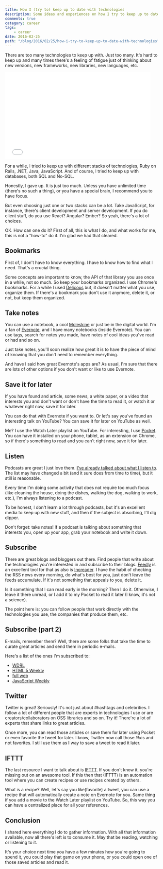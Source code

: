 ```yaml
---
title: How I (try to) keep up to date with technologies
description: Some ideas and experiences on how I try to keep up to date with technologies.
comments: true
category: career
tags:
    - career
date: 2016-02-25
path: "/blog/2016/02/25/how-i-try-to-keep-up-to-date-with-technologies"
---
```


There are too many technologies to keep up with. Just too many. It's hard to keep up and many times there's a feeling of fatigue just of thinking about new versions, new frameworks, new libraries, new languages, etc.

<iframe src="//giphy.com/embed/PPW6LRDNhegRG?html5=true?style=centerme" width="480" height="286" frameBorder="0" class="giphy-embed" allowFullScreen></iframe><p><a href="http://giphy.com/gifs/overwhelmed-joseph-gordon-levit-PPW6LRDNhegRG"></a></p>

For a while, I tried to keep up with different stacks of technologies, Ruby on Rails, .NET, Java, JavaScript. And of course, I tried to keep up with databases, both SQL and No-SQL.

Honestly, I gave up. It is just too much. Unless you have unlimited time (there's no such a thing), or you have a special brain, I recommend you to have focus.

But even choosing just one or two stacks can be a lot. Take JavaScript, for instance, there's client development and server development. If you do client stuff, do you use React? Angular? Ember? So yeah, there's a lot of choices.

OK. How can one do it? First of all, this is what I do, and what works for me, this is not a "how-to" do it. I'm glad we had that cleared.

## Bookmarks

First of, I don't have to know everything. I have to know how to find what I need. That's a crucial thing.

Some concepts are important to know, the API of that library you use once in a while, not so much. So keep your bookmarks organized. I use Chrome's bookmarks. For a while I used [Delicous](https://delicious.com/) but, it doesn't matter what you use, organize them. If there's a bookmark you don't use it anymore, delete it, or not, but keep them organized.

## Take notes

You can use a notebook, a cool [Moleskine](http://www.moleskine.com/en/) or just be in the digital world. I'm a fan of [Evernote](https://evernote.com/), and I have many notebooks (inside Evernote). You can use tags, search for notes you made, have notes of cool ideas you've read or had and so on.

Just take notes, you'll soon realize how great it is to have the piece of mind of knowing that you don't need to remember everything.

And have I said how great Evernote's apps are? As usual, I'm sure that there are lots of other options if you don't want or like to use Evernote.

## Save it for later

If you have found and article, some news, a white paper, or a video that interests you and don't want or don't have the time to read it, or watch it or whatever right now, save it for later.

You can do that with Evernote if you want to. Or let's say you've found an interesting talk on YouTube? You can save it for later on YouTube as well.

Me? I use the Watch Later playlist on YouTube. For interesting, I use [Pocket](https://getpocket.com/). You can have it installed on your phone, tablet, as an extension on Chrome, so if there's something to read and you can't right now, save it for later.

<script async src="//pagead2.googlesyndication.com/pagead/js/adsbygoogle.js"></script>
<!-- Responsive content -->

<ins class="adsbygoogle"
     style="display:block"
     data-ad-client="ca-pub-1865353648221711"
     data-ad-slot="8499334570"
     data-ad-format="auto"></ins>

<script>
(adsbygoogle = window.adsbygoogle || []).push({});
</script>

## Listen

Podcasts are great I just love them. [I've already talked about what I listen to](http://templecoding.com/blog/2015/10/06/whats-on-my-playlist-podcasts-i-listen-to/). The list may have changed a bit (and it sure does from time to time), but it still is reasonable.

Every time I'm doing some activity that does not require too much focus (like cleaning the house, doing the dishes, walking the dog, walking to work, etc.), I'm always listening to a podcast.

To be honest, I don't learn a lot through podcasts, but it's an excellent media to keep up with new stuff, and then if the subject is absorbing, I'll dig dipper.

Don't forget: take notes! If a podcast is talking about something that interests you, open up your app, grab your notebook and write it down.

## Subscribe

There are great blogs and bloggers out there. Find people that write about the technologies you're interested in and subscribe to their blogs. [Feedly](https://feedly.com/) is an excellent tool for that as also is [Inoreader](https://www.inoreader.com). I have the habit of checking the RSS news every morning, do what's best for you, just don't leave the feeds accumulate. If it's not something that appeals to you, delete it.

Is it something that I can read early in the morning? Then I do it. Otherwise, I leave it there unread, or I add it to my Pocket to read it later (I know, it's not a science).

The point here is: you can follow people that work directly with the technologies you use, the companies that produce them, etc.

## Subscribe (part 2)

E-mails, remember them? Well, there are some folks that take the time to curate great articles and send them in periodic e-mails.

Here's a list of the ones I'm subscribed to:

-   [WDRL](https://wdrl.info/)
-   [HTML 5 Weekly](http://html5weekly.com/)
-   [full web](http://fullweb.io/)
-   [JavaScript Weekly](http://javascriptweekly.com/)

## Twitter

Twitter is great! Seriously! It's not just about #hashtags and celebrities. I follow a lot of different people that are experts in technologies I use or are creators/collaborators on OSS libraries and so on. Try it! There're a lot of experts that share links to great articles.

Once more, you can read those articles or save them for later using Pocket or even favorite the tweet for later. I know, Twitter now call those _likes_ and not favorites. I still use them as I way to save a tweet to read it later.

## IFTTT

The last resource I want to talk about is [IFTTT](https://ifttt.com/). If you don't know it, you're missing out on an awesome tool. If this then that (IFTTT) is an automation tool where you can create recipes or use recipes created by others.

What is a recipe? Well, let's say you like(favorite) a tweet, you can use a recipe that will automatically create a note on Evernote for you. Same thing if you add a movie to the Watch Later playlist on YouTube. So, this way you can have a centralized place for all your references.

## Conclusion

I shared here everything I do to gather information. With all that information available, now all there's left is to consume it. May that be reading, watching or listening to it.

It's your choice next time you have a few minutes how you're going to spend it, you could play that game on your phone, or you could open one of those saved articles and read it.
